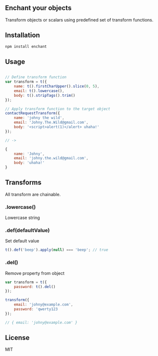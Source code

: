 ## Enchant your objects

Transform objects or scalars using predefined set of transform functions.

## Installation

```sh
npm install enchant
```

## Usage

```js

// Define transform function
var transform = t({
	name: t().firstCharUpper().slice(0, 5),
	email: t().lowercase(),
	body: t().stripTags().trim()
});

// Apply transform function to the target object
contactRequestTransform({
	name: 'johny the wild',
	email: 'Johny.The.Wild@gmail.com',
	body: '<script>alert(1)</alert> uhaha!'
});

// ->

{
	name: 'Johny',
	email: 'johny.the.wild@gmail.com',
	body: 'uhaha!'
}
```

## Transforms

All transform are chainable.

### .lowercase()

Lowercase string

### .def(defaultValue)

Set default value

```js
t().def('beep').apply(null) === 'beep'; // true
```

### .del()

Remove property from object

```js
var transform = t({
	password: t().del()
});

transform({
	email: 'johny@example.com',
	password: 'qwerty123
});

// { email: 'johny@example.com' }
```

## License
MIT
